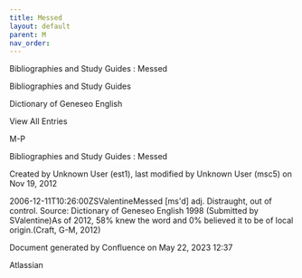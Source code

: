```yaml
---
title: Messed
layout: default
parent: M
nav_order:
---
```


Bibliographies and Study Guides : Messed

Bibliographies and Study Guides

Dictionary of Geneseo English

View All Entries

M-P

Bibliographies and Study Guides : Messed

Created by  Unknown User (est1), last modified by  Unknown User (msc5) on Nov 19, 2012

2006-12-11T10:26:00ZSValentineMessed [ms'd] adj. Distraught, out of control. Source: Dictionary of Geneseo English 1998 (Submitted by SValentine)As of 2012, 58% knew the word and 0% believed it to be of local origin.(Craft, G-M, 2012)

Document generated by Confluence on May 22, 2023 12:37

Atlassian
